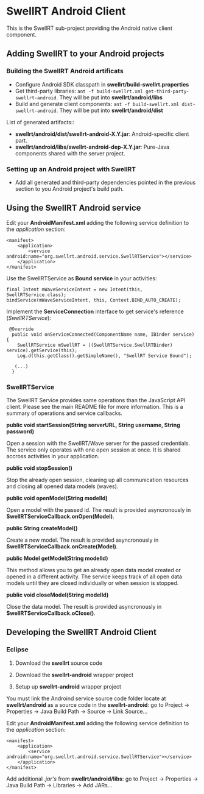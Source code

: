 # SwellRT Android Client

This is the SwellRT sub-project providing the Android native client component.



## Adding SwellRT to your Android projects

### Building the SwellRT Android artificats

- Configure Android SDK classpath in **swellrt/build-swellrt.properties**
- Get third-party libraries: `ant -f build-swellrt.xml get-third-party-swellrt-android`. They will be put into **swellrt/android/libs**
- Build and generate client components: `ant -f build-swellrt.xml dist-swellrt-android`. They will be put into **swellrt/android/dist**

List of generated artifacts::

- **swellrt/android/dist/swellrt-android-X.Y.jar**: Android-specific client part.
- **swellrt/android/libs/swellrt-android-dep-X.Y.jar**: Pure-Java components shared with the server project.


### Setting up an Android project with SwellRT

- Add all generated and third-party dependencies pointed in the previous section to you Android project's build path.

## Using the SwellRT Android service

Edit your **AndroidManifest.xml** adding the following service definition to the *application* section:

```
<manifest>
    <application>
        <service android:name="org.swellrt.android.service.SwellRTService"></service>
    </application>
</manifest>
```


Use the SwellRTService as **Bound service** in your activities:

```
final Intent mWaveServiceIntent = new Intent(this, SwellRTService.class);
bindService(mWaveServiceIntent, this, Context.BIND_AUTO_CREATE);
```

Implement the **ServiceConnection** interface to get service's reference (*SwellRTService*):

```
 @Override
  public void onServiceConnected(ComponentName name, IBinder service) {
    SwellRTService mSwellRT = ((SwellRTService.SwellRTBinder) service).getService(this);
    Log.d(this.getClass().getSimpleName(), "SwellRT Service Bound");

   (...)
  }
```

### SwellRTService

The SwellRT Service provides same operations than the JavaScript API client. Please see the main README file for more information.
This is a summary of operations and service callbacks.


**public void startSession(String serverURL, String username, String password)**

Open a session with the SwellRT/Wave server for the passed credentials.
The service only operates with one open session at once. It is shared accross activities in your application.

**public void stopSession()**

Stop the already open session, cleaning up all communication resources and closing all opened data models (waves).


**public void openModel(String modelId)**

Open a model with the passed id. The result is provided asyncronously in **SwellRTServiceCallback.onOpen(Model)**.

**public String createModel()**

Create a new model. The result is provided asyncronously in **SwellRTServiceCallback.onCreate(Model)**.

**public Model getModel(String modelId)**

This method allows you to get an already open data model created or opened in a different activity.
The service keeps track of all open data models until they are closed individually or when session is stopped.

**public void closeModel(String modelId)**

Close the data model. The result is provided asyncronously in **SwellRTServiceCallback.oClose()**.









## Developing the SwellRT Android Client

### Eclipse

1. Download the **swellrt** source code

2. Download the **swellrt-android** wrapper project

3. Setup up **swellrt-android** wrapper project

You must link the Androind service source code folder locate at **swellrt/android**
as a source code in the **swellrt-android**: go to Project -> Properties -> Java Build Path -> Source -> Link Source...

Edit your **AndroidManifest.xml** adding the following service definition to the *application* section:

```
<manifest>
    <application>
        <service android:name="org.swellrt.android.service.SwellRTService"></service>
    </application>
</manifest>
```

Add additional *.jar's* from **swellrt/android/libs**: go to Project -> Properties -> Java Build Path -> Libraries -> Add JARs...
